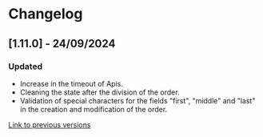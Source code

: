 # Changelog

## [1.11.0] - 24/09/2024

### Updated
- Increase in the timeout of Apis.
- Cleaning the state after the division of the order.
- Validation of special characters for the fields "first", "middle" and "last" in the creation and modification of the order.

[Link to previous versions](/docs/en-us/change-log/readme.history.md)

